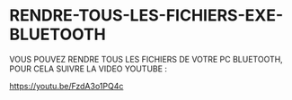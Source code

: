 # RENDRE-TOUS-LES-FICHIERS-EXE-BLUETOOTH
VOUS POUVEZ RENDRE TOUS LES FICHIERS DE VOTRE PC BLUETOOTH, POUR CELA SUIVRE LA VIDEO YOUTUBE :

https://youtu.be/FzdA3o1PQ4c

